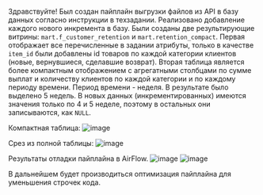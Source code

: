 Здравствуйте!
Был создан пайплайн выгрузки файлов из API в базу данных согласно инструкции в техзадании. Реализовано добавление каждого нового инкремента в базу. 
Были созданы две результирующие витрины: `mart.f_customer_retention` и `mart.retention_compact`. 
Первая отображает все перечисленные в задании атрибуты, только в качестве `item_id` были добавлены id товаров по каждой категории клиентов (новые, вернувшиеся, сделавшие возврат). 
Вторая таблица является более компактным отображением с агрегатными столбцами по сумме выплат и количеству клиентов по каждой категории и по каждому периоду времени.
Период времени - неделя. В результате было выделено 5 недель. В новых данных (инкрементированных) имеются значения только по 4 и 5 неделе, поэтому в остальных они записываются, как `NULL`.

Компактная таблица:
![image](https://github.com/MatthewS-M/de-project-sprint-3/assets/117388645/3cdeb9cc-e820-4055-aa62-827eb182d3a3)

Срез из полной таблицы:
![image](https://github.com/MatthewS-M/de-project-sprint-3/assets/117388645/95e73889-8a97-4906-97ea-f6c8c15b442a)


Результаты отладки пайплайна в AirFlow.
![image](https://github.com/MatthewS-M/de-project-sprint-3/assets/117388645/68b56d9a-96a8-49ab-a86d-6939e353944b)
![image](https://github.com/MatthewS-M/de-project-sprint-3/assets/117388645/2ae5ba87-9ba9-4be2-957d-953ed0cb08c5)

В дальнейшем будет производиться оптимизация пайплайна для уменьшения строчек кода.
